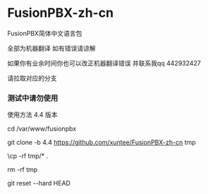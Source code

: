 # FusionPBX-zh-cn
FusionPBX简体中文语言包

全部为机器翻译 如有错误请谅解 

如果你有业余时间你也可以改正机器翻译错误 并联系我qq 442932427

请拉取对应的分支


### 测试中请勿使用

使用方法  4.4 版本

cd /var/www/fusionpbx

git clone -b 4.4 https://github.com/xuntee/FusionPBX-zh-cn tmp

\cp -rf tmp/* .

rm -rf tmp

git reset --hard HEAD




